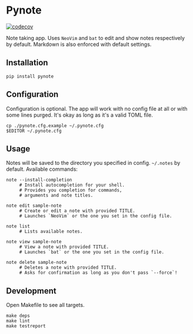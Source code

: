 # Pynote

[![codecov](https://codecov.io/gh/Euromance/pynote/branch/master/graph/badge.svg?token=aRfAPtBzsP)](https://codecov.io/gh/Euromance/pynote)

Note taking app.
Uses `NeoVim` and `bat` to edit and show notes respectively by default.
Markdown is also enforced with default settings.

## Installation

```
pip install pynote
```

## Configuration

Configuration is optional. The app will work with no config file at all
or with some lines purged. It's okay as long as it's a valid TOML file.

```
cp ./pynote.cfg.example ~/.pynote.cfg
$EDITOR ~/.pynote.cfg
```

## Usage

Notes will be saved to the directory you specified in config.
`~/.notes` by default. Available commands:

```
note --install-completion
     # Install autocompletion for your shell.
     # Provides you completion for commands,
     # arguments and note titles.

note edit sample-note
     # Create or edit a note with provided TITLE.
     # Launches `NeoVim` or the one you set in the config file.

note list
     # Lists available notes.

note view sample-note
     # View a note with provided TITLE.
     # Launches `bat` or the one you set in the config file.

note delete sample-note
     # Deletes a note with provided TITLE.
     # Asks for confirmation as long as you don't pass `--force`!
```

## Development

Open Makefile to see all targets.

```
make deps
make lint
make testreport
```
